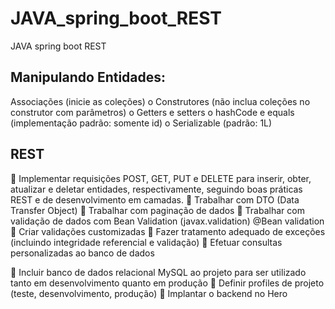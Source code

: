 # JAVA_spring_boot_REST
JAVA spring boot REST


## Manipulando Entidades: 
Associações (inicie as coleções) 
o Construtores (não inclua coleções no construtor com parâmetros) 
o Getters e setters 
o hashCode e equals (implementação padrão: somente id) 
o Serializable (padrão: 1L) 


## REST
 Implementar requisições POST, GET, PUT e DELETE para inserir, obter, atualizar e deletar
entidades, respectivamente, seguindo boas práticas REST e de desenvolvimento em camadas.
 Trabalhar com DTO (Data Transfer Object)
 Trabalhar com paginação de dados
 Trabalhar com validação de dados com Bean Validation (javax.validation) @Bean validation
 Criar validações customizadas
 Fazer tratamento adequado de exceções (incluindo integridade referencial e validação)
 Efetuar consultas personalizadas ao banco de dados

 Incluir banco de dados relacional MySQL ao projeto para ser utilizado tanto em desenvolvimento 
quanto em produção
 Definir profiles de projeto (teste, desenvolvimento, produção)
 Implantar o backend no Hero